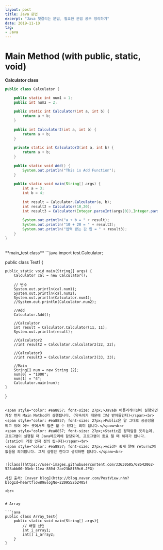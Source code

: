 ```yaml
---
layout: post
title: Java 문법 
excerpt: "Java 헷갈리는 문법, 필요한 문법 공부 정리하기" 
date: 2019-11-10
tag:
- Java
---
```


# Main Method (with public, static, void) 

**Calculator class**
```java
public class Calculator {

	public static int num1 = 1;
	public int num2 = 2;
	
	public static int Calculator(int a, int b) {
		return a + b;
	}
	
	public int Calculator2(int a, int b) {
		return a + b;
	}
	
	private static int Calculator3(int a, int b) {
		return a + b;
	}
	
	public static void Add() {
		System.out.println("This is Add Function");
	}
	
	public static void main(String[] args) {
		int a = 3; 
		int b = 4;
		
		int result = Calculator.Calculator(a, b);
		int result2 = Calculator(10,20);
		int result3 = Calculator(Integer.parseInt(args[0]),Integer.parseInt(args[1]));
		
		System.out.println("a + b = " + result);
		System.out.println("10 + 20 = " + result2);
		System.out.println("입력 받는 값 합 = " + result3);
	}
}

```
<br>
**main_test class**
```java 
import test.Calculator;

public class Test1 {


	public static void main(String[] args) {
		Calculator cal = new Calculator();
		
		// 변수 
		System.out.println(cal.num1);
		System.out.println(cal.num2);
		System.out.println(Calculator.num1);
		//System.out.println(Calculator.num2);
		
		//Add
		Calculator.Add();
		
		//Calculator
		int result = Calculator.Calculator(11, 11);
		System.out.println(result);
		
		//Calculator2 
		//int result2 = Calculator.Calculator2(22, 22);
		
		//Calculator3 
		//int result3 = Calculator.Calculator3(33, 33);
		
		//Main 
		String[] num = new String [2];
		num[0] = "1000";
		num[1] = "4";
		Calculator.main(num);
	}
}
```

<span style="color: #ea8857; font-size: 27px;>Java는 어플리케이션이 실행되면 가장 먼저 Main Method가 실행됩니다. (약속이기 때문에 그냥 받아들인다)</span><br>
<span style="color: #ea8857; font-size: 27px;>Public은 말 그대로 공공성을 띄고 있어 어느 곳에서도 접근 할 수 있다는 의미 입니다.</span><br>
<span style="color: #ea8857; font-size: 27px;>Static은 정적임을 뜻하는데, 프로그램이 실행될 때 Java메모리에 할당되며, 프로그램이 종료 될 때 해제가 됩니다.(static이 가장 먼저 정의 됩니다)</span><br>
<span style="color: #ea8857; font-size: 27px;>void는 쉽게 말해 return값이 없음을 의미합니다. 그저 실행만 한다고 생각하면 됩니다.</span><br>


![class](https://user-images.githubusercontent.com/33630505/68542062-523abb00-03eb-11ea-880d-2ae23b8f59c6.JPG)

사진 출처: [naver blog](http://blog.naver.com/PostView.nhn?blogId=heartflow89&logNo=220955262405)

<br>


# Array 

```java 
public class Array_test{
    public static void main(String[] args){
        // 배열 선언 
        int i_array1;
        int[] i_array2;
    }
}
```
